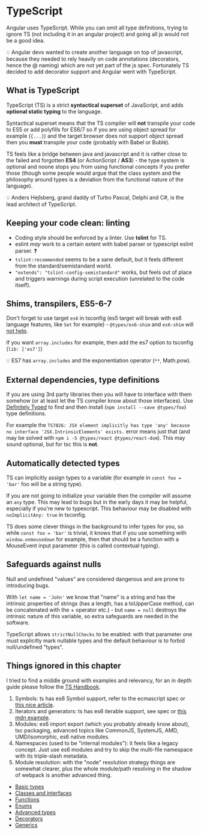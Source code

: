 # TypeScript

Angular uses TypeScript. While you can omit all type definitions, trying to ignore TS (not including it in an angular project) and going all js would not be a good idea.

:bulb: Angular devs wanted to create another language on top of javascript, because they needed to rely heavily on code annotations (decorators, hence the @ naming) which are not yet part of the js spec. Fortunately TS decided to add decorator support and Angular went with TypeScript.

## What is TypeScript

TypeScript (TS) is a strict **syntactical superset** of JavaScript, and adds **optional static typing** to the language.

Syntactical superset means that the TS compiler will **not** transpile your code to ES5 or add polyfills for ES6/7 so if you are using object spread for example (`{...}`) and the target browser does not support object spread then you **must** transpile your code (probably with Babel or Bublé).

TS feels like a bridge between java and javascript and it is rather close to the failed and forgotten **ES4** (or ActionScript / **AS3**) - the type system is optional and noone stops you from using functional concepts if you prefer those (though some people would argue that the class system and the philosophy around types is a deviation from the functional nature of the language).

:bulb: Anders Hejlsberg, grand daddy of Turbo Pascal, Delphi and C#, is the lead architect of TypeScript.

## Keeping your code clean: linting

- Coding style should be enforced by a linter. Use **tslint** for TS.
- eslint _may_ work to a certain extent with babel parser or typescript eslint parser. :question:
- `tslint:recommended` seems to be a sane default, but it feels different from the standard/semistandard world.
- `"extends": "tslint-config-semistandard"` works, but feels out of place and triggers warnings during script execution (unrelated to the code itself).

## Shims, transpilers, ES5-6-7

Don't forget to use target `es6` in tsconfig (es5 target will break with es6 language features, like `Set` for example) -
`@types/es6-shim` and `es6-shim` will [not help](https://github.com/Microsoft/TypeScript/issues/6842).

If you want `array.includes` for example, then add the es7 option to tsconfig (`lib: ['es7']`)

:bulb: ES7 has `array.includes` and the exponentiation operator (`**`, Math.pow).

## External dependencies, type definitions

If you are using 3rd party libraries then you will have to interface with them somehow (or at least let the TS compiler know about those interfaces). Use [Definitely Typed](http://definitelytyped.org/) to find and then install (`npm install --save @types/foo`) type definitions.

For example the `TS7026: JSX element implicitly has type 'any' because no interface 'JSX.IntrinsicElements' exists.` error means just that (and may be solved with `npm i -S @types/react @types/react-dom`). This may sound optional, but for tsc this is **not**.

## Automatically detected types

TS can implicitly assign types to a variable (for example in `const foo = 'bar'` foo will be a string type).

If you are not going to initialize your variable then the compiler will assume an `any` type. This may lead to bugs but in the early days it may be helpful, especially if you're new to typescript. This behaviour may be disabled with `noImplicitAny: true` in tsconfig.

TS does some clever things in the background to infer types for you, so while `const foo = 'bar'` is trivial, it knows that if you use something with `window.onmousedown` for example, then that should be a function with a MouseEvent input parameter (this is called contextual typing).

## Safeguards against nulls

Null and undefined "values" are considered dangerous and are prone to introducing bugs.

With `let name = 'John'` we know that "name" is a string and has the intrinsic properties of strings (has a length, has a toUpperCase method, can be concatenated with the + operator etc.) - but `name = null` destroys the intrinsic nature of this variable, so extra safeguards are needed in the software.

TypeScript allows `strictNullChecks` to be enabled: with that parameter one must explicitly mark nullable types and the default behaviour is to forbid null/undefined "types".

## Things ignored in this chapter

I tried to find a middle ground with examples and relevancy, for an in depth guide please follow the [TS Handbook](https://www.typescriptlang.org/docs/home.html).

1. Symbols: ts has es6 Symbol support, refer to the ecmascript spec
   or [this nice article](https://www.keithcirkel.co.uk/metaprogramming-in-es6-symbols/).
2. Iterators and generators: ts has es6 iterable support, see spec
   or [this mdn example](https://developer.mozilla.org/en-US/docs/Web/JavaScript/Reference/Global_Objects/Symbol/iterator).
3. Modules: es6 import export (which you probably already know about), tsc packaging, advanced topics like
   CommonJS, SystemJS, AMD, UMD/isomorphic, es6 native modules.
4. Namespaces (used to be "internal modules"): it feels like a legacy concept.
   Just use es6 modules and try to skip the multi-file namespace with its triple-slash metadata.
5. Module resolution: with the "node" resolution strategy things are somewhat clearer,
   plus the whole module/path resolving in the shadow of webpack is another advanced thing.

- [Basic types](./01-basic-types/README.md)
- [Classes and interfaces](./02-classes-interfaces/README.md)
- [Functions](./03-functions/README.md)
- [Enums](./04-enums/README.md)
- [Advanced types](./05-advanced-types/README.md)
- [Decorators](./06-decorators/README.md)
- [Generics](./07-generics/README.md)
